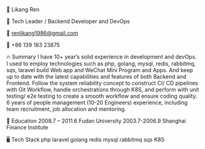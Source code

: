 👨 Likang Ren

🚀 Tech Leader / Backend Developer and DevOps

📧 renlikang1986@gmail.com

📱 +86 139 183 23875

🔥 Summary
I have 10+ year‘s solid experience in development and devOps. I used to employ technologies  such as php, golang, mysql, redis, rabbitmq, sqs, laravel build Web app and WeChat Mini Program and Apps. And keep up to date with the latest capabilities and features of both Backend and Frontend. Follow the system reliability concept to construct CI/ CD pipelines with Git Workflow, handle orchestrations through K8S, and perform with unit testing/ e2e testing to create a smooth workflow and ensure coding quality. 6 years of people management (10-20 Engineers) experience, including team recruitment, job allocation and mentoring.

🏫 Education
2008.7 – 2011.6 Fudan University
2003.7-2006.9 Shanghai Finance Institute

🖥️ Tech Stack
php
laravel
golang
redis
mysql
rabbitmq
sqs
K8S
